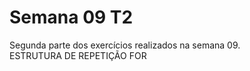 # Semana 09 T2
 Segunda parte dos exercícios realizados na semana 09.
<br>
ESTRUTURA DE REPETIÇÃO FOR
